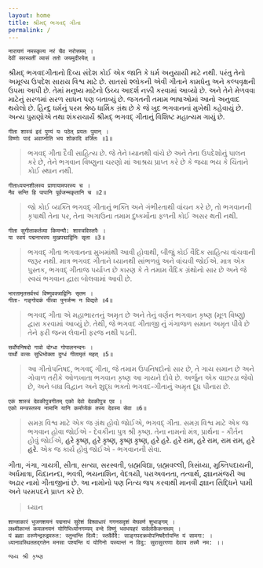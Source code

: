```yaml
---
layout: home
title: શ્રીમદ્ ભગવદ્ ગીતા
permalink: /
---
```


```
नारायणं नमस्कृत्य नरं चैव नरोत्तमम् ।
देवीं सरस्वतीं व्यासं ततो जयमुदीरयेत् ॥
```

શ્રીમદ્ ભગવદગીતાનો દિવ્ય સંદેશ કોઈ એક જાતિ કે ધર્મ અનુયાયી માટે નથી. પરંતુ તેનો અમૂલ્ય ઉપદેશ સારાય વિશ્વ માટે છે. સાતસો શ્લોકની એવી ગીતાને કામધેનુ અને કલ્પવૃક્ષની ઉપમા આપી છે. તેમાં મનુષ્ય માટેનો ઉચ્ચ આદર્શ નક્કી કરવામાં આવ્યો છે. અને તેને મેળવવા માટેનું સરળમાં સરળ સાધન પણ બતાવ્યું છે. જગતની તમામ ભાષાઓમાં આનો અનુવાદ થયેલો છે. હિન્દુ ધર્મનું પરમ શ્રેષ્ઠ ધાર્મિક ગ્રંથ છે કે જે ખુદ ભગવાનનાં મુખેથી કહેવાયું છે. અન્ય પુરાણોએ તથા શંકરાચાર્યે શ્રીમદ્ ભગવદ્ ગીતાનું વિશિષ્ટ મહાત્યમ ગાયું છે.

```
गीता शास्त्रं इदं पुण्यं यः पठेत् प्रयतः पुमान् ।
विष्णोः पादं अवाप्नोति भय शोकादि वर्जितः ॥1॥
```
> ભગવદ્ ગીતા દૈવી સાહિત્ય છે. જે તેને ધ્યાનથી વાંચે છે અને તેના ઉપદેશોનું પાલન કરે છે, તેને ભગવાન વિષ્ણુના ચરણો માં આશ્રય પ્રાપ્ત કરે છે કે જયા ભય કે ચિંતાને કોઈ સ્થાન નથી.

```
गीताध्ययनशीलस्य प्राणायामपरस्य च ।
नैव सन्ति हि पापानि पूर्वजन्मकृतानि च ॥2॥
```
> જો કોઈ વ્યક્તિ ભગવદ્ ગીતાનું ભક્તિ અને ગંભીરતાથી વાંચન કરે છે, તો ભગવાનની કૃપાથી તેના પર, તેના અગાઉના તમામ દુષ્કર્મોના ફળની કોઈ અસર થતી નથી.

```
गीता सुगीताकर्तव्या किमन्यौ: शास्त्रविस्तरैः ।
या स्वयं पद्मनाभस्य मुखपद्माद्विनिः सृता ॥3॥
```
> ભગવદ્ ગીતા ભગવાનના મુખમાંથી આવી હોવાથી, બીજું કોઈ વૈદિક સાહિત્ય વાંચવાની જરૂર નથી. માત્ર ભગવદ ગીતાને ધ્યાનથી સાંભળવું અને વાંચવી જોઈએ. માત્ર એક પુસ્તક, ભગવદ્ ગીતાજ પર્યાપ્ત છે કારણ કે તે તમામ વૈદિક ગ્રંથોનો સાર છે અને જે સ્વયં  ભગવાન દ્વારા બોલવામાં આવી છે.

```
भारतामृतसर्वस्वं विष्णुवक्त्राद्विनिः सृतम ।
गीता- गङ्गोदकं पीत्वा पुनर्जन्म न विद्यते ॥4॥
```
> ભગવદ્ ગીતા એ મહાભારતનું અમૃત છે અને તેનું વર્ણન ભગવાન કૃષ્ણ (મૂળ વિષ્ણુ) દ્વારા કરવામાં આવ્યું છે. તેથી, જે ભગવદ ગીતાજી નું ગંગાજળ સમાન અમૃત પીવે છે તેને ફરી જન્મ લેવાની ફરજ નથી પડતી.

```
सर्वोपनिषदो गावो दोग्धा गोपालनन्दनः ।
पार्थो वत्सः सुधिभोक्ता दुग्धं गीतामृतं महत् ॥5॥
```
> આ ગીતોપનિષદ, ભગવદ્ ગીતા, જે તમામ ઉપનિષદોનો સાર છે, તે ગાય સમાન છે અને ગોવાળ તરીકે ઓળખાતા ભગવાન કૃષ્ણ આ ગાયને દોવે છે. અર્જુન એક વાછરડા જેવો છે, અને બધા વિદ્વાન અને શુદ્ધ ભક્તો ભગવદ-ગીતાનું અમૃત દૂધ પીનારા છે.

```
एकं शास्त्रं देवकीपुत्रगीतम् एको देवो देवकीपुत्र एव ।
एको मन्त्रस्तस्य नामानि यानि कर्माप्येकं तस्य देवस्य सेवा ॥6॥
```
> સમગ્ર વિશ્વ માટે એક જ ગ્રંથ હોવો જોઈએ, ભગવદ્ ગીતા. સમગ્ર વિશ્વ માટે એક જ ભગવાન હોવા જોઈએ - દેવકીના પુત્ર શ્રી કૃષ્ણ. તેના નામનો મંત્ર, પ્રાર્થના - કીર્તન હોવું જોઈએ, **હરે કૃષ્ણ, હરે કૃષ્ણ, કૃષ્ણ કૃષ્ણ, હરે હરે. હરે રામ, હરે રામ, રામ રામ, હરે હરે**. એક જ કાર્ય હોવું જોઈએ - ભગવાનની સેવા.

ગીતા, ગંગા, ગાયત્રી, સીતા, સત્યા, સરસ્વતી, બ્રહ્મવિદ્યા, બ્રહ્મવલ્લી, ત્રિસંધ્યા, મુક્તિપદાયની, અર્ધમાત્રા, ચિદાનન્દા, ભવત્રી, ભયનાશિન, વેદત્રયી, પરાઅવનતા, તત્વાર્થ, જ્ઞાાનમંજરી આ અઢાર નામો ગીતાજીનાં છે. આ નામોનો પણ નિત્ય જપ કરવાથી માનવી જ્ઞાાન સિદ્ધિને પામી અને પરમપદને પ્રાપ્ત કરે છે.

> ધ્યાન
```
शान्ताकारं भुजगशयनं पद्मनाभं सुरेशं विश्वाधारं गगनसदृशं मेघवर्ण शुभाङ्गम् ।
लक्ष्मीकान्तं कमलनयनं योगिभिर्ध्यानगम्यम् वन्दे विष्णुं भवभयहरं सर्वलोकैकनाथम् ।
यं ब्रह्मा वरुणेन्द्ररुद्रमरुत: स्तुन्वन्ति दिव्यै: स्तवैर्वेदै: साङ्गपदक्रमोपनिषदैर्गायन्ति यं सामगा: ।
ध्यानावस्थिततद्गतेन मनसा पश्यन्ति यं योगिनो यस्यान्तं न विदु: सुरासुरगणा देवाय तस्मै नम: ।।
```

`જય શ્રી કૃષ્ણ`